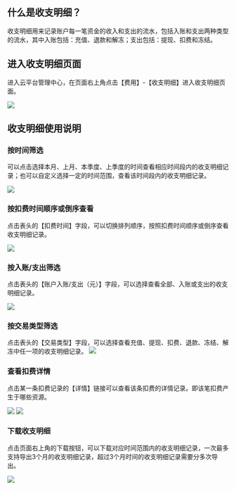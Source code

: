 ## 什么是收支明细？

收支明细用来记录账户每一笔资金的收入和支出的流水，包括入账和支出两种类型的流水，其中入账包括：充值、退款和解冻；支出包括：提现、扣费和冻结。

## 进入收支明细页面

进入云平台管理中心，在页面右上角点击【费用】-【收支明细】进入收支明细页面。

![](http://imgcache.tce.fsphere.cn/static/mc.qcloudimg.com/static/img/6cc69ad5ef7b9b9b7b538aa37e60f5f7/image.png)

## 收支明细使用说明

### 按时间筛选

可以点击选择本月、上月、本季度、上季度的时间查看相应时间段内的收支明细记录；也可以自定义选择一定的时间范围，查看该时间段内的收支明细记录。

![](http://imgcache.tce.fsphere.cn/static/mc.qcloudimg.com/static/img/9ff4cbfcc73a5f8934dff04cab7c23d3/2.png)

### 按扣费时间顺序或倒序查看

点击表头的【扣费时间】字段，可以切换排列顺序，按照扣费时间顺序或倒序查看收支明细记录。

![](http://imgcache.tce.fsphere.cn/static/mc.qcloudimg.com/static/img/2409fac3c879084dd91795578d3496a1/3.png)

### 按入账/支出筛选
点击表头的【账户入账/支出（元）】字段，可以选择查看全部、入账或支出的收支明细记录。

![](http://imgcache.tce.fsphere.cn/static/mc.qcloudimg.com/static/img/e348c0465ec3d144fb8d15cd30b3a5fa/4.png)

### 按交易类型筛选

点击表头的【交易类型】字段，可以选择查看充值、提现、扣费、退款、冻结、解冻中任一项的收支明细记录。
![](http://imgcache.tce.fsphere.cn/static/mc.qcloudimg.com/static/img/ddef52556a59e10f825e07e5fc321d30/5.png)

### 查看扣费详情

点击某一条扣费记录的【详情】链接可以查看该条扣费的详情记录。即该笔扣费产生于哪些资源。

![](http://imgcache.tce.fsphere.cn/static/mc.qcloudimg.com/static/img/db7187079e68c680a63c10878dc3f103/6.png)
![](http://imgcache.tce.fsphere.cn/static/mc.qcloudimg.com/static/img/67b725eb921ab5b999e4576666c81a3e/7.png)

### 下载收支明细

点击页面右上角的下载按钮，可以下载对应时间范围内的收支明细记录，一次最多支持导出3个月的收支明细记录，超过3个月时间的收支明细记录需要分多次导出。

![](http://imgcache.tce.fsphere.cn/static/mc.qcloudimg.com/static/img/78977d60d3a4c8097277b2a4e81cc302/8.png)
